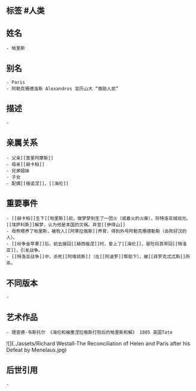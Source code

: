 ## 标签  #人类
## 姓名
	- 帕里斯
## 别名
	- Paris
	- 阿勒克珊德洛斯 Alexandros 亚历山大 “救助人民”
## 描述
	-
## 亲属关系
	- 父亲[[普里阿摩斯]]
	- 母亲[[赫卡柏]]
	- 兄弟姐妹
	- 子女
	- 配偶[[俄诺涅]]、[[海伦]]
## 重要事件
	- [[赫卡柏]]生下[[帕里斯]]前，做梦梦到生了一团火（或着火的火柴），将特洛亚城烧光。[[埃萨科斯]]解梦，认为他是本国的灾祸。弃至[[伊得山]]
	- 母熊喂养了帕里斯，被牧人[[阿革拉俄斯]]养育，得到外号阿勒克珊德勒斯（击败好汉的人）。
	- [[纷争金苹果]]后，前去接回[[赫西俄涅]]时，爱上了[[海伦]]，冒险将其带回[[特洛亚]]，引发战争。
	- [[特洛亚战争]]中，杀死[[阿喀琉斯]]（在[[阿波罗]]帮助下），被[[菲罗克忒忒斯]]所杀。
## 不同版本
	-
## 艺术作品
	- 理查德·韦斯托尔 《海伦和被墨涅拉俄斯打败后的帕里斯和解》 1805 英国Tate
 ![](../assets/Richard Westall-The Reconciliation of Helen and Paris after his Defeat by Menelaus.jpg)
## 后世引用
	-

